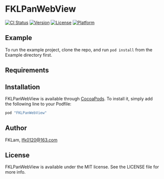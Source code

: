 # FKLPanWebView

[![CI Status](http://img.shields.io/travis/FKLam/FKLPanWebView.svg?style=flat)](https://travis-ci.org/FKLam/FKLPanWebView)
[![Version](https://img.shields.io/cocoapods/v/FKLPanWebView.svg?style=flat)](http://cocoapods.org/pods/FKLPanWebView)
[![License](https://img.shields.io/cocoapods/l/FKLPanWebView.svg?style=flat)](http://cocoapods.org/pods/FKLPanWebView)
[![Platform](https://img.shields.io/cocoapods/p/FKLPanWebView.svg?style=flat)](http://cocoapods.org/pods/FKLPanWebView)

## Example

To run the example project, clone the repo, and run `pod install` from the Example directory first.

## Requirements

## Installation

FKLPanWebView is available through [CocoaPods](http://cocoapods.org). To install
it, simply add the following line to your Podfile:

```ruby
pod "FKLPanWebView"
```

## Author

FKLam, lfk0120@163.com

## License

FKLPanWebView is available under the MIT license. See the LICENSE file for more info.
